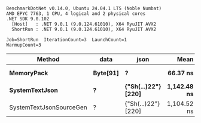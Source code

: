 ```

BenchmarkDotNet v0.14.0, Ubuntu 24.04.1 LTS (Noble Numbat)
AMD EPYC 7763, 1 CPU, 4 logical and 2 physical cores
.NET SDK 9.0.102
  [Host]   : .NET 9.0.1 (9.0.124.61010), X64 RyuJIT AVX2
  ShortRun : .NET 9.0.1 (9.0.124.61010), X64 RyuJIT AVX2

Job=ShortRun  IterationCount=3  LaunchCount=1  
WarmupCount=3  

```
| Method                  | data     | json                | Mean        | Error    | StdDev   | Min         | Max         | Gen0   | Allocated |
|------------------------ |--------- |-------------------- |------------:|---------:|---------:|------------:|------------:|-------:|----------:|
| **MemoryPack**              | **Byte[91]** | **?**                   |    **66.37 ns** | **11.15 ns** | **0.611 ns** |    **65.94 ns** |    **67.07 ns** | **0.0100** |     **168 B** |
| **SystemTextJson**          | **?**        | **{&quot;Sh(...)22&quot;} [220]** | **1,142.48 ns** | **32.35 ns** | **1.773 ns** | **1,140.44 ns** | **1,143.69 ns** | **0.0095** |     **168 B** |
| SystemTextJsonSourceGen | ?        | {&quot;Sh(...)22&quot;} [220] | 1,104.52 ns | 48.27 ns | 2.646 ns | 1,102.10 ns | 1,107.34 ns | 0.0095 |     168 B |
